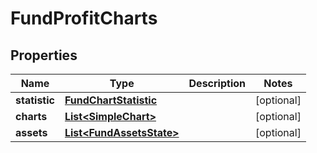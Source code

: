 # FundProfitCharts

## Properties
Name | Type | Description | Notes
------------ | ------------- | ------------- | -------------
**statistic** | [**FundChartStatistic**](FundChartStatistic.md) |  |  [optional]
**charts** | [**List&lt;SimpleChart&gt;**](SimpleChart.md) |  |  [optional]
**assets** | [**List&lt;FundAssetsState&gt;**](FundAssetsState.md) |  |  [optional]
